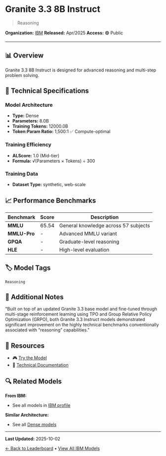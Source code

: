 # Granite 3.3 8B Instruct

> Reasoning

**Organization:** [IBM](../../labs/ibm.md)
**Released:** Apr/2025
**Access:** 🟢 Public

---

## 📊 Overview

Granite 3.3 8B Instruct is designed for advanced reasoning and multi-step problem solving.

## 🔧 Technical Specifications

### Model Architecture
- **Type:** Dense
- **Parameters:** 8.0B
- **Training Tokens:** 12000.0B
- **Token:Param Ratio:** 1,500:1 ✅ Compute-optimal

### Training Efficiency
- **ALScore:** 1.0 (Mid-tier)
- **Formula:** √(Parameters × Tokens) ÷ 300

### Training Data
- **Dataset Type:** synthetic, web-scale

## 📈 Performance Benchmarks

| Benchmark | Score | Description |
|-----------|-------|-------------|
| **MMLU** | 65.54 | General knowledge across 57 subjects |
| **MMLU-Pro** | - | Advanced MMLU variant |
| **GPQA** | - | Graduate-level reasoning |
| **HLE** | - | High-level evaluation |

## 🏷️ Model Tags

`Reasoning`

## 📝 Additional Notes

"Built on top of an updated Granite 3.3 base model and fine-tuned through multi-stage reinforcement learning using TPO and Group Relative Policy Optimization (GRPO), both Granite 3.3 Instruct models demonstrated significant improvement on the highly technical benchmarks conventionally associated with “reasoning” capabilities."

## 🔗 Resources

- 🎮 [Try the Model](https://huggingface.co/ibm-granite/granite-3.3-8b-instruct)
- 📄 [Technical Documentation](https://www.ibm.com/new/announcements/ibm-granite-3-3-speech-recognition-refined-reasoning-rag-loras)

## 🔍 Related Models

**From IBM:**
- See all models in [IBM profile](../../labs/ibm.md)

**Similar Architecture:**
- See all [Dense models](../../architectures/dense.md)

---

**Last Updated:** 2025-10-02

[← Back to Leaderboard](../../README.md) • [View All IBM Models](../../labs/ibm.md)

